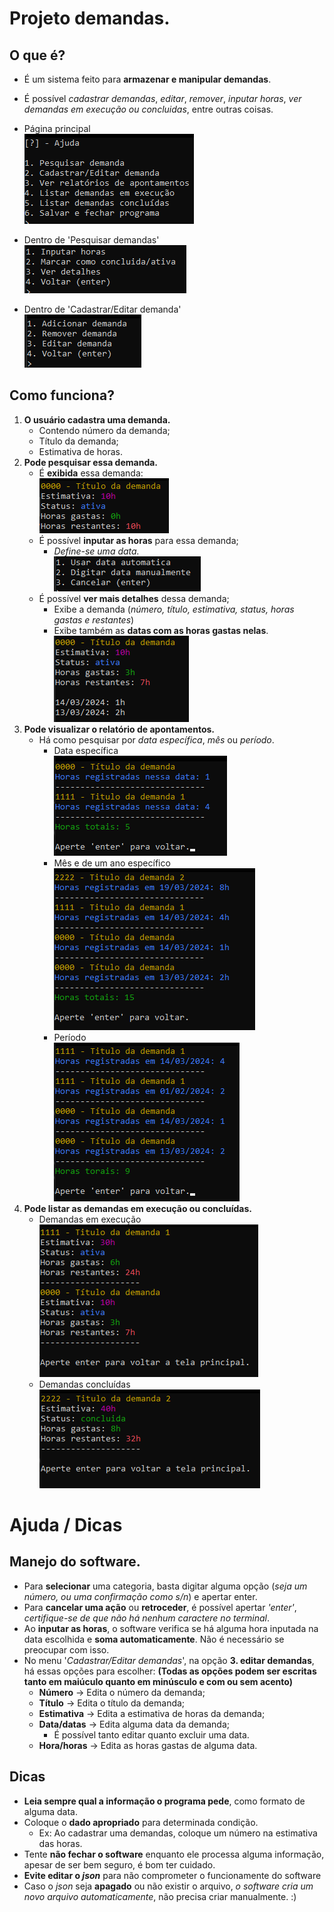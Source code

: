 # Projeto demandas.

## O que é?

  - É um sistema feito para **armazenar e manipular demandas**.
  - É possível _cadastrar demandas_, _editar_, _remover_, _inputar horas_, _ver demandas em execução ou concluidas_, entre outras coisas.

   - Página principal <br>![Pagina inicial](/imgs/PaginaPrincipal.png)
  - Dentro de 'Pesquisar demandas'<br>![Input Horas](/imgs/InputHoras.png)
  - Dentro de 'Cadastrar/Editar demanda'<br>![Crud Demandas](/imgs/CRUDdemandas.png)

## Como funciona?

  1. **O usuário cadastra uma demanda.**
      - Contendo número da demanda;
      - Título da demanda;
      - Estimativa de horas.
  2. **Pode pesquisar essa demanda.**
      - É **exibida** essa demanda:
            <br>![EstruturaDemanda](/imgs/EstruturaDemanda.png)
      - É possível **inputar as horas** para essa demanda;
          - *Define-se uma data.*
          <br>![Data](/imgs/DeifinirData.png)
      - É possível **ver mais detalhes** dessa demanda;
          - Exibe a demanda (*número, título, estimativa, status, horas gastas e restantes*)
          - Exibe também as **datas com as horas gastas nelas**.
          <br>![Detalhes](/imgs/VerDetalhes.png)
  3. **Pode visualizar o relatório de apontamentos.**
      - Há como pesquisar por *data específica*, *mês* ou *período*.
          - Data específica <br> ![Data especifica](/imgs/DemandasDiaEspecifico.png)
          - Mês e de um ano específico <br> ![Mes](/imgs/DemandaMesEspecifico.png)
          - Período <br> ![Periodo](/imgs/DemandaPeriodo.png)
  4. **Pode listar as demandas em execução ou concluídas.**
        - Demandas em execução <br> ![execucao](/imgs/DemandasAtivas.png)
        - Demandas concluídas <br> ![concluidas](/imgs/DemandasConcluidas.png)

# Ajuda / Dicas

## Manejo do software.
  
  - Para **selecionar** uma categoria, basta digitar alguma opção (*seja um número, ou uma confirmação como s/n*) e apertar enter.
  - Para **cancelar uma ação** ou **retroceder**, é possível apertar *'enter'*, *certifique-se de que não há nenhum caractere no terminal*.
  - Ao **inputar as horas**, o software verifica se há alguma hora inputada na data escolhida e **soma automaticamente**. Não é necessário se preocupar com isso.
  - No menu '*Cadastrar/Editar demandas*', na opção **3. editar demandas**, há essas opções para escolher: **(Todas as opções podem ser escritas tanto em maiúculo quanto em minúsculo e com ou sem acento)**
      - **Número** -> Edita o número da demanda;
      - **Título** -> Edita o título da demanda;
      - **Estimativa** -> Edita a estimativa de horas da demanda;
      - **Data/datas** -> Edita alguma data da demanda;
          - É possível tanto editar quanto excluir uma data.
      - **Hora/horas** -> Edita as horas gastas de alguma data.
## Dicas
  - **Leia sempre qual a informação o programa pede**, como formato de alguma data.
  - Coloque o **dado apropriado** para determinada condição.
      - Ex: Ao cadastrar uma demandas, coloque um número na estimativa das horas.
  - Tente **não fechar o software** enquanto ele processa alguma informação, apesar de ser bem seguro, é bom ter cuidado.
  - **Evite editar o _json_** para não comprometer o funcionamente do software
  - Caso o _json_ seja **apagado** ou não existir o arquivo, _o software cria um novo arquivo automaticamente_, não precisa criar manualmente. :)
